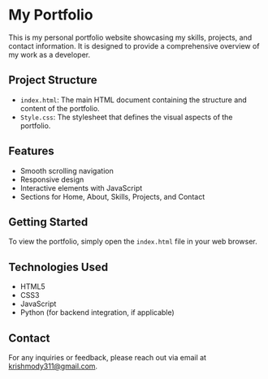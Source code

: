 # My Portfolio

This is my personal portfolio website showcasing my skills, projects, and contact information. It is designed to provide a comprehensive overview of my work as a developer.

## Project Structure

- `index.html`: The main HTML document containing the structure and content of the portfolio.
- `Style.css`: The stylesheet that defines the visual aspects of the portfolio.

## Features

- Smooth scrolling navigation
- Responsive design
- Interactive elements with JavaScript
- Sections for Home, About, Skills, Projects, and Contact

## Getting Started

To view the portfolio, simply open the `index.html` file in your web browser. 

## Technologies Used

- HTML5
- CSS3
- JavaScript
- Python (for backend integration, if applicable)

## Contact

For any inquiries or feedback, please reach out via email at krishmody311@gmail.com.